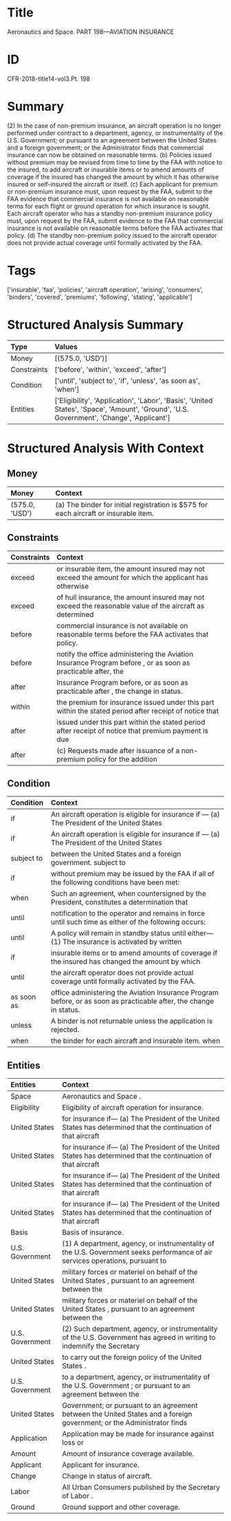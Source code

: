 # Title

 Aeronautics and Space. PART 198—AVIATION INSURANCE


# ID

 CFR-2018-title14-vol3.Pt. 198


# Summary

(2) In the case of non-premium insurance, an aircraft operation is no longer performed under contract to a department, agency, or instrumentality of the U.S. Government; or pursuant to an agreement between the United States and a foreign government; or the Administrator finds that commercial insurance can now be obtained on reasonable terms.
(b) Policies issued without premium may be revised from time to time by the FAA with notice to the insured, to add aircraft or insurable items or to amend amounts of coverage if the insured has changed the amount by which it has otherwise insured or self-insured the aircraft or itself.
(c) Each applicant for premium or non-premium insurance must, upon request by the FAA, submit to the FAA evidence that commercial insurance is not available on reasonable terms for each flight or ground operation for which insurance is sought.
Each aircraft operator who has a standby non-premium insurance policy must, upon request by the FAA, submit evidence to the FAA that commercial insurance is not available on reasonable terms before the FAA activates that policy.
(d) The standby non-premium policy issued to the aircraft operator does not provide actual coverage until formally activated by the FAA.


# Tags

['insurable', 'faa', 'policies', 'aircraft operation', 'arising', 'consumers', 'binders', 'covered', 'premiums', 'following', 'stating', 'applicable']


# Structured Analysis Summary

| Type        | Values                                                                                                                                   |
|:------------|:-----------------------------------------------------------------------------------------------------------------------------------------|
| Money       | [(575.0, 'USD')]                                                                                                                         |
| Constraints | ['before', 'within', 'exceed', 'after']                                                                                                  |
| Condition   | ['until', 'subject to', 'if', 'unless', 'as soon as', 'when']                                                                            |
| Entities    | ['Eligibility', 'Application', 'Labor', 'Basis', 'United States', 'Space', 'Amount', 'Ground', 'U.S. Government', 'Change', 'Applicant'] |


# Structured Analysis With Context

 


## Money

| Money          | Context                                                                              |
|:---------------|:-------------------------------------------------------------------------------------|
| (575.0, 'USD') | (a) The binder for initial registration is $575 for each aircraft or insurable item. |


## Constraints

| Constraints   | Context                                                                                                      |
|:--------------|:-------------------------------------------------------------------------------------------------------------|
| exceed        | or insurable item, the amount insured may not exceed the amount for which the applicant has otherwise        |
| exceed        | of hull insurance, the amount insured may not exceed the reasonable value of the aircraft as determined      |
| before        | commercial insurance is not available on reasonable terms before  the FAA activates that policy.             |
| before        | notify the office administering the Aviation Insurance Program before , or as soon as practicable after, the |
| after         | Insurance Program before, or as soon as practicable after , the change in status.                            |
| within        | the premium for insurance issued under this part within the stated period after receipt of notice that       |
| after         | issued under this part within the stated period after receipt of notice that premium payment is due          |
| after         | (c) Requests made  after issuance of a non-premium policy for the addition                                   |


## Condition

| Condition   | Context                                                                                                             |
|:------------|:--------------------------------------------------------------------------------------------------------------------|
| if          | An aircraft operation is eligible for insurance  if &#8212; (a) The President of the United States                  |
| if          | An aircraft operation is eligible for insurance  if &#8212; (a) The President of the United States                  |
| subject to  | between the United States and a foreign government. subject to                                                      |
| if          | without premium may be issued by the FAA if all of the following conditions have been met:                          |
| when        | Such an agreement,  when countersigned by the President, constitutes a determination that                           |
| until       | notification to the operator and remains in force until such time as either of the following occurs:                |
| until       | A policy will remain in standby status  until either&#8212; (1) The insurance is activated by written               |
| if          | insurable items or to amend amounts of coverage if the insured has changed the amount by which                      |
| until       | the aircraft operator does not provide actual coverage until  formally activated by the FAA.                        |
| as soon as  | office administering the Aviation Insurance Program before, or as soon as  practicable after, the change in status. |
| unless      | A binder is not returnable  unless  the application is rejected.                                                    |
| when        | the binder for each aircraft and insurable item. when                                                               |


## Entities

| Entities        | Context                                                                                                                       |
|:----------------|:------------------------------------------------------------------------------------------------------------------------------|
| Space           | Aeronautics and  Space .                                                                                                      |
| Eligibility     | Eligibility  of aircraft operation for insurance.                                                                             |
| United States   | for insurance if&#8212; (a) The President of the United States has determined that the continuation of that aircraft          |
| United States   | for insurance if&#8212; (a) The President of the United States has determined that the continuation of that aircraft          |
| United States   | for insurance if&#8212; (a) The President of the United States has determined that the continuation of that aircraft          |
| United States   | for insurance if&#8212; (a) The President of the United States has determined that the continuation of that aircraft          |
| Basis           | Basis  of insurance.                                                                                                          |
| U.S. Government | (1) A department, agency, or instrumentality of the U.S. Government seeks performance of air services operations, pursuant to |
| United States   | military forces or materiel on behalf of the United States , pursuant to an agreement between the                             |
| United States   | military forces or materiel on behalf of the United States , pursuant to an agreement between the                             |
| U.S. Government | (2) Such department, agency, or instrumentality of the  U.S. Government has agreed in writing to indemnify the Secretary      |
| United States   | to carry out the foreign policy of the United States .                                                                        |
| U.S. Government | to a department, agency, or instrumentality of the U.S. Government ; or pursuant to an agreement between the                  |
| United States   | Government; or pursuant to an agreement between the United States and a foreign government; or the Administrator finds        |
| Application     | Application may be made for insurance against loss or                                                                         |
| Amount          | Amount  of insurance coverage available.                                                                                      |
| Applicant       | Applicant  for insurance.                                                                                                     |
| Change          | Change  in status of aircraft.                                                                                                |
| Labor           | All Urban Consumers published by the Secretary of Labor .                                                                     |
| Ground          | Ground  support and other coverage.                                                                                           |


